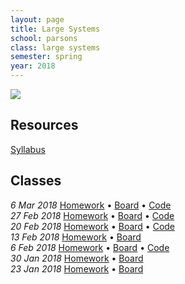 ```yaml
---
layout: page
title: Large Systems
school: parsons
class: large systems
semester: spring
year: 2018
---
```


![](internet.gif)

## Resources

[Syllabus](PGTE_5566_A_NASSER_SP18.pdf)

## Classes
*6 Mar 2018* [Homework](week-7/homework) &bull;
             [Board](https://cdn.rawgit.com/nasser/35c3dc1d119db056cd3acc65aa5c7396/raw/local-networks.svg) &bull;
             [Code](https://gist.github.com/nasser/395510e906192f8ba27c078d7ed95f37)  
*27 Feb 2018* [Homework](week-6/homework) &bull;
              [Board](https://cdn.rawgit.com/nasser/de1af30c1be90998079a532a9238d3c3/raw/node-sockets.svg) &bull;
              [Code](https://gist.github.com/nasser/71fa7bee711278954ba37634ee79d3b6)  
*20 Feb 2018* [Homework](week-5/homework) &bull;
              [Board](https://cdn.rawgit.com/nasser/65c191d8eae2689a280f864cd67b1b0c/raw/javascript.svg) &bull;
              [Code](https://gist.github.com/nasser/2eee57270ba282c67158803f61bc8e34)  
*13 Feb 2018* [Homework](week-4/homework) &bull;
              [Board](https://cdn.rawgit.com/nasser/ad4b0038d366010beacedc263b75ab1b/raw/apis.svg)  
*6 Feb 2018* [Homework](week-3/homework) &bull;
             [Board](https://cdn.rawgit.com/nasser/a04c7479b733b6a4b107879d42419aaa/raw/serialization.svg) &bull;
             [Code](https://gist.github.com/nasser/5eba676b2e3bf23198009b3529524587)  
*30 Jan 2018* [Homework](week-2/homework) &bull;
              [Board](https://cdn.rawgit.com/nasser/0c33f9688064e6bf0959e3e1eed5e642/raw/internet.svg)  
*23 Jan 2018* [Homework](week-1/homework) &bull;
              [Board](https://cdn.rawgit.com/nasser/6451598807a7e7da13426b51a9840354/raw/large-systems-intro.svg)

